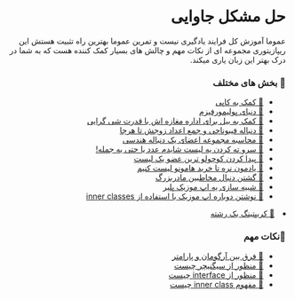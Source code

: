 <h1 style="text-align: right;direction: rtl;" dir="rtl">حل مشکل جاوایی</h1>

<p style="text-align: right;direction: rtl;" dir="rtl">عموما آموزش کل فرایند یادگیری نیست و تمرین عموما بهترین راه تثبیت هستش این ریپازیتوری مجموعه ای از نکات مهم و چالش های بسیار کمک کننده هست که به شما در درک بهتر این زبان یاری میکند.</p>


<h3 style="text-align: right;direction: rtl;" dir="rtl">🔰 بخش های مختلف</h3>
<ul dir="rtl">
    <li dir="rtl" style="text-align: right;direction: rtl;"><a dir="rtl" target="_blank" href="https://github.com/Mehranalam/Quera/tree/main/HellpToCapy">💠
      کمک به کاپی</a></li> <li dir="rtl" style="text-align: right;direction: rtl;"><a dir="rtl" target="_blank" href="https://github.com/Mehranalam/Quera/tree/main/StringCrypting">💠
دنیای پولیمورفیزم</a></li><li dir="rtl" style="text-align: right;direction: rtl;"><a dir="rtl" target="_blank" href="https://github.com/Mehranalam/Problems/tree/main/MangingBillsBurgers">💠
کمک به بیل برای اداره مغازه اش با قدرت شی گرایی</a></li><li dir="rtl" style="text-align: right;direction: rtl;"><a dir="rtl" target="_blank" href="https://github.com/Mehranalam/Fibonacci-SEN/tree/main/JAVA">💠
دنباله فیبوناچی و جمع اعداد زوجش تا هرجا</a></li><li dir="rtl" style="text-align: right;direction: rtl;"><a dir="rtl" target="_blank" href="https://github.com/Mehranalam/Problems/tree/main/Sn">💠
محاسبه مجموعه اعضای یک دنباله هندسی</a></li><li dir="rtl" style="text-align: right;direction: rtl;"><a dir="rtl" target="_blank" href="https://github.com/Mehranalam/Problems/tree/main/Reverse%20Array">💠
سرو ته کردن یه لیست شایدم عدد یا حتی یه جمله!</a></li><li dir="rtl" style="text-align: right;direction: rtl;"><a dir="rtl" target="_blank" href="https://github.com/Mehranalam/Problems/tree/main/MinArray">💠
 پیدا کردن کوچولو ترین عضو یک لیست</a></li><li dir="rtl" style="text-align: right;direction: rtl;"><a dir="rtl" target="_blank" href="https://github.com/Mehranalam/Problems/tree/main/BuyingList">💠
 یادمون نره تا خرید هامونو لیست کنیم</a></li><li dir="rtl" style="text-align: right;direction: rtl;"><a dir="rtl" target="_blank" href="https://github.com/Mehranalam/Problems/tree/main/appcontact">💠
 گشتن دنبال مخاطبین مادربزرگ</a></li><li dir="rtl" style="text-align: right;direction: rtl;"><a dir="rtl" target="_blank" href="https://github.com/Mehranalam/Problems/tree/main/MusicApp">💠
    شبیه سازی یه اپ موزیک پلیر</a></li><li dir="rtl" style="text-align: right;direction: rtl;"><a dir="rtl" target="_blank" href="https://github.com/Mehranalam/Problems/tree/main/musicAppwithInnerclass">💠
    نوشتن دوباره اپ موزیک با استفاده از inner classes</a></li>
</ul><li dir="rtl" style="text-align: right;direction: rtl;"><a dir="rtl" target="_blank" href="https://github.com/Mehranalam/Problems/tree/main/decode">💠
    کریپتینگ یک رشته</a></li>
</ul>

<h3 style="text-align: right;direction: rtl;" dir="rtl">🔰نکات مهم</h3>    
<ul dir="rtl">
    <li dir="rtl" style="text-align: right;direction: rtl;"><a dir="rtl" target="_blank" href="https://stackoverflow.com/questions/156767/whats-the-difference-between-an-argument-and-a-parameter">💠
    فرق بین آرگومان و پارامتر</a></li><li dir="rtl" style="text-align: right;direction: rtl;"><a dir="rtl" target="_blank" href="https://www.thoughtco.com/method-signature-2034235">💠
    منظور از سیگنیچر چیست</a></li><li dir="rtl" style="text-align: right;direction: rtl;"><a dir="rtl" target="_blank" href="https://en.wikipedia.org/wiki/Interface_(Java)">💠
    منظور از interface چیست</a></li><li dir="rtl" style="text-align: right;direction: rtl;"><a dir="rtl" target="_blank" href="https://www.w3schools.com/java/java_inner_classes.asp">💠
    مفهوم inner class چیست</a></li>
